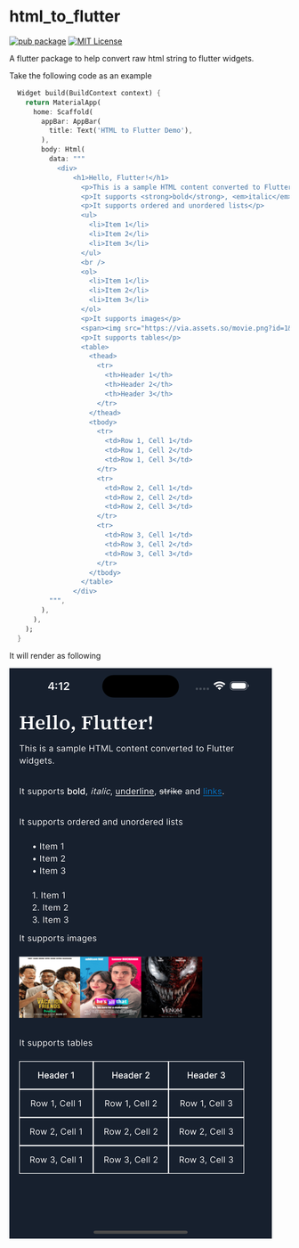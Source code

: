 # html_to_flutter

[![pub package](https://img.shields.io/pub/v/html_to_flutter.svg)](https://pub.dev/packages/html_to_flutter)
[![MIT License](https://img.shields.io/badge/license-MIT-blue.svg?style=flat)](https://github.com/devaryakjha/html_to_flutter/blob/master/LICENSE)

A flutter package to help convert raw html string to flutter widgets.

Take the following code as an example

```dart
  Widget build(BuildContext context) {
    return MaterialApp(
      home: Scaffold(
        appBar: AppBar(
          title: Text('HTML to Flutter Demo'),
        ),
        body: Html(
          data: """
            <div>
                <h1>Hello, Flutter!</h1>
                  <p>This is a sample HTML content converted to Flutter widgets.</p>
                  <p>It supports <strong>bold</strong>, <em>italic</em>, <u>underline</u>, <strike>strike</strike> and <a href="https://flutter.dev">links</a>.</p>
                  <p>It supports ordered and unordered lists</p>
                  <ul>
                    <li>Item 1</li>
                    <li>Item 2</li>
                    <li>Item 3</li>
                  </ul>
                  <br />
                  <ol>
                    <li>Item 1</li>
                    <li>Item 2</li>
                    <li>Item 3</li>
                  </ol>
                  <p>It supports images</p>
                  <span><img src="https://via.assets.so/movie.png?id=1&q=95&w=100&h=100&fit=fill" height="100" /><img src="https://via.assets.so/movie.png?id=2&q=95&w=100&h=100&fit=fill" height="100" /><img src="https://via.assets.so/movie.png?id=3&q=95&w=100&h=100&fit=fill" height="100" /></span>
                  <p>It supports tables</p>
                  <table>
                    <thead>
                      <tr>
                        <th>Header 1</th>
                        <th>Header 2</th>
                        <th>Header 3</th>
                      </tr>
                    </thead>
                    <tbody>
                      <tr>
                        <td>Row 1, Cell 1</td>
                        <td>Row 1, Cell 2</td>
                        <td>Row 1, Cell 3</td>
                      </tr>
                      <tr>
                        <td>Row 2, Cell 1</td>
                        <td>Row 2, Cell 2</td>
                        <td>Row 2, Cell 3</td>
                      </tr>
                      <tr>
                        <td>Row 3, Cell 1</td>
                        <td>Row 3, Cell 2</td>
                        <td>Row 3, Cell 3</td>
                      </tr>
                    </tbody>
                  </table>
                </div>
          """,
        ),
      ),
    );
  }
```

It will render as following

<img  src="https://raw.githubusercontent.com/devaryakjha/html_to_flutter/master/screenshots/readme_example.png" />
